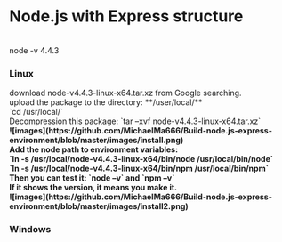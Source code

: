 # Node.js with Express structure
<br>
<a>node -v 4.4.3</a>
<h3>Linux</h3>
download node-v4.4.3-linux-x64.tar.xz from Google searching.
<br>upload the package to the directory: **/user/local/**
<br>`cd /usr/local/`
<br>Decompression this package: `tar –xvf node-v4.4.3-linux-x64.tar.xz`<b>
<br>![images](https://github.com/MichaelMa666/Build-node.js-express-environment/blob/master/images/install.png)
<br>Add the node path to environment variables:
<br>`ln -s /usr/local/node-v4.4.3-linux-x64/bin/node /usr/local/bin/node`
<br>`ln -s /usr/local/node-v4.4.3-linux-x64/bin/npm /usr/local/bin/npm`
<br>Then you can test it: `node –v` and `npm –v`
<br>If it shows the version, it means you make it.
<br>![images](https://github.com/MichaelMa666/Build-node.js-express-environment/blob/master/images/install2.png)
<!-- <p></p>
<p></p>
<p></p>
<p></p>
<p></p>
<p></p>
<p></p> -->
<h3>Windows</h3>

